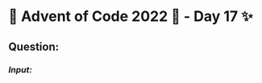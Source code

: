 # :christmas_tree: Advent of Code 2022 :christmas_tree: - Day 17 :sparkles:
## Question: 
>
>
>

### *Input:*

>
>
>